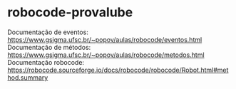 # robocode-provalube
Documentação de eventos: https://www.gsigma.ufsc.br/~popov/aulas/robocode/eventos.html
<br>
Documentação de métodos: https://www.gsigma.ufsc.br/~popov/aulas/robocode/metodos.html
<br>
Documentação robocode: https://robocode.sourceforge.io/docs/robocode/robocode/Robot.html#method.summary
